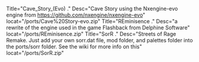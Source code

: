 Title="Cave_Story_(Evo) ." Desc="Cave Story using the Nxengine-evo engine from https://github.com/nxengine/nxengine-evo" locat="/ports/Cave%20Story-evo.zip"
Title="REminisence ." Desc="a rewrite of the engine used in the game Flashback from Delphine Software" locat="/ports/REminisence.zip"
Title="SorR ." Desc="Streets of Rage Remake.  Just add your own sorr.dat file, mod folder, and palettes folder into the ports/sorr folder.  See the wiki for more info on this" locat="/ports/SorR.zip"
